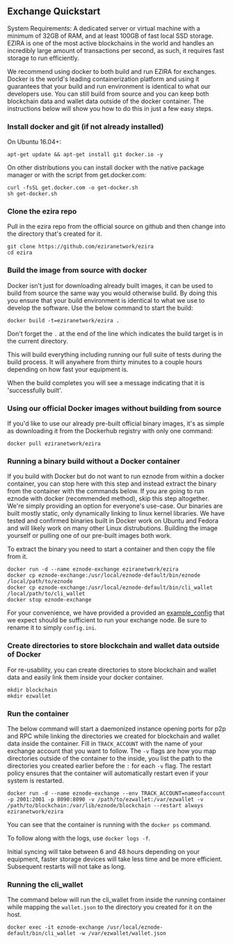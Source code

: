 Exchange Quickstart
-------------------

System Requirements: A dedicated server or virtual machine with a minimum of 32GB of RAM, and at least 100GB of fast local SSD storage. EZIRA is one of the most active blockchains in the world and handles an incredibly large amount of transactions per second, as such, it requires fast storage to run efficiently.

We recommend using docker to both build and run EZIRA for exchanges. Docker is the world's leading containerization platform and using it guarantees that your build and run environment is identical to what our developers use. You can still build from source and you can keep both blockchain data and wallet data outside of the docker container. The instructions below will show you how to do this in just a few easy steps.

### Install docker and git (if not already installed)

On Ubuntu 16.04+:
```
apt-get update && apt-get install git docker.io -y
```

On other distributions you can install docker with the native package manager or with the script from get.docker.com:
```
curl -fsSL get.docker.com -o get-docker.sh
sh get-docker.sh
```

### Clone the ezira repo

Pull in the ezira repo from the official source on github and then change into the directory that's created for it.
```
git clone https://github.com/eziranetwork/ezira
cd ezira
```

### Build the image from source with docker

Docker isn't just for downloading already built images, it can be used to build from source the same way you would otherwise build. By doing this you ensure that your build environment is identical to what we use to develop the software. Use the below command to start the build:

```
docker build -t=eziranetwork/ezira .
```

Don't forget the `.` at the end of the line which indicates the build target is in the current directory.

This will build everything including running our full suite of tests during the build process. It will anywhere from thirty minutes to a couple hours depending on how fast your equipment is.

When the build completes you will see a message indicating that it is 'successfully built'.

### Using our official Docker images without building from source

If you'd like to use our already pre-built official binary images, it's as simple as downloading it from the Dockerhub registry with only one command:

```
docker pull eziranetwork/ezira
```

### Running a binary build without a Docker container

If you build with Docker but do not want to run eznode from within a docker container, you can stop here with this step and instead extract the binary from the container with the commands below. If you are going to run eznode with docker (recommended method), skip this step altogether. We're simply providing an option for everyone's use-case. Our binaries are built mostly static, only dynamically linking to linux kernel libraries. We have tested and confirmed binaries built in Docker work on Ubuntu and Fedora and will likely work on many other Linux distrubutions. Building the image yourself or pulling one of our pre-built images both work.

To extract the binary you need to start a container and then copy the file from it.

```
docker run -d --name eznode-exchange eziranetwork/ezira
docker cp eznode-exchange:/usr/local/eznode-default/bin/eznode /local/path/to/eznode
docker cp eznode-exchange:/usr/local/eznode-default/bin/cli_wallet /local/path/to/cli_wallet
docker stop eznode-exchange
```

For your convenience, we have provided a provided an [example\_config](example\_config.ini) that we expect should be sufficient to run your exchange node. Be sure to rename it to simply `config.ini`.

### Create directories to store blockchain and wallet data outside of Docker

For re-usability, you can create directories to store blockchain and wallet data and easily link them inside your docker container.

```
mkdir blockchain
mkdir ezwallet
```

### Run the container

The below command will start a daemonized instance opening ports for p2p and RPC  while linking the directories we created for blockchain and wallet data inside the container. Fill in `TRACK_ACCOUNT` with the name of your exchange account that you want to follow. The `-v` flags are how you map directories outside of the container to the inside, you list the path to the directories you created earlier before the `:` for each `-v` flag. The restart policy ensures that the container will automatically restart even if your system is restarted.

```
docker run -d --name eznode-exchange --env TRACK_ACCOUNT=nameofaccount -p 2001:2001 -p 8090:8090 -v /path/to/ezwallet:/var/ezwallet -v /path/to/blockchain:/var/lib/eznode/blockchain --restart always eziranetwork/ezira
```

You can see that the container is running with the `docker ps` command.

To follow along with the logs, use `docker logs -f`.

Initial syncing will take between 6 and 48 hours depending on your equipment, faster storage devices will take less time and be more efficient. Subsequent restarts will not take as long.

### Running the cli_wallet

The command below will run the cli_wallet from inside the running container while mapping the `wallet.json` to the directory you created for it on the host.

```
docker exec -it eznode-exchange /usr/local/eznode-default/bin/cli_wallet -w /var/ezwallet/wallet.json
```
